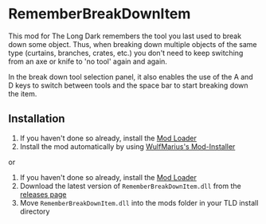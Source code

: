 # RememberBreakDownItem

This mod for The Long Dark remembers the tool you last used to break down some object.
Thus, when breaking down multiple objects of the same type (curtains, branches, crates, etc.) you don't need to
keep switching from an axe or knife to 'no tool' again and again.

In the break down tool selection panel, it also enables the use of the A and D keys to switch between tools
and the space bar to start breaking down the item.

## Installation

1. If you haven't done so already, install the [Mod Loader](https://github.com/zeobviouslyfakeacc/ModLoaderInstaller)
2. Install the mod automatically by using [WulfMarius's Mod-Installer](https://github.com/WulfMarius/Mod-Installer/releases)

or

1. If you haven't done so already, install the [Mod Loader](https://github.com/zeobviouslyfakeacc/ModLoaderInstaller)
2. Download the latest version of `RememberBreakDownItem.dll` from the [releases page](https://github.com/zeobviouslyfakeacc/RememberBreakDownItem/releases)
3. Move `RememberBreakDownItem.dll` into the mods folder in your TLD install directory
